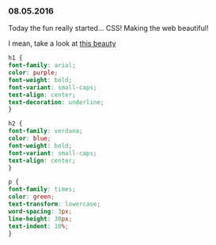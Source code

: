 ### 08.05.2016

Today the fun really started... CSS! Making the web beautiful!

I mean, take a look at [this beauty](080516.png "CSS 080516")

```css
h1 {
font-family: arial;
color: purple;
font-weight: bold;
font-variant: small-caps;
text-align: center;
text-decoration: underline;
}

h2 {
font-family: verdana;
color: blue;
font-weight: bold;
font-variant: small-caps;
text-align: center;
}

p {
font-family: times;
color: green;
text-transform: lowercase;
word-spacing: 3px;
line-height: 30px;
text-indent: 10%;
}
```
